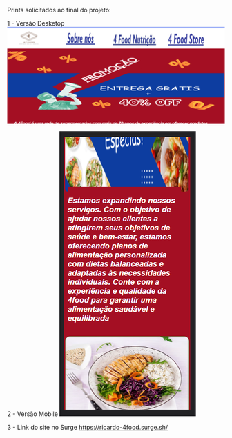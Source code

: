 Prints solicitados ao final do projeto:

1 - Versão Desketop
![Alt text](<Captura de tela 2023-09-15 135624.png>)

2 - Versão Mobile
![Alt text](<Captura de tela 2023-09-15 135646.png>)

3 - Link do site no Surge
https://ricardo-4food.surge.sh/

